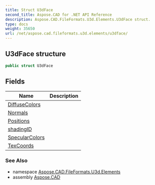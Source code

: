 ```yaml
---
title: Struct U3dFace
second_title: Aspose.CAD for .NET API Reference
description: Aspose.CAD.FileFormats.U3d.Elements.U3dFace struct. 
type: docs
weight: 35650
url: /net/aspose.cad.fileformats.u3d.elements/u3dface/
---
```

## U3dFace structure

```csharp
public struct U3dFace
```

## Fields

| Name | Description |
| --- | --- |
| [DiffuseColors](../../aspose.cad.fileformats.u3d.elements/u3dface/diffusecolors/) |  |
| [Normals](../../aspose.cad.fileformats.u3d.elements/u3dface/normals/) |  |
| [Positions](../../aspose.cad.fileformats.u3d.elements/u3dface/positions/) |  |
| [shadingID](../../aspose.cad.fileformats.u3d.elements/u3dface/shadingid/) |  |
| [SpecularColors](../../aspose.cad.fileformats.u3d.elements/u3dface/specularcolors/) |  |
| [TexCoords](../../aspose.cad.fileformats.u3d.elements/u3dface/texcoords/) |  |

### See Also

* namespace [Aspose.CAD.FileFormats.U3d.Elements](../../aspose.cad.fileformats.u3d.elements/)
* assembly [Aspose.CAD](../../)


